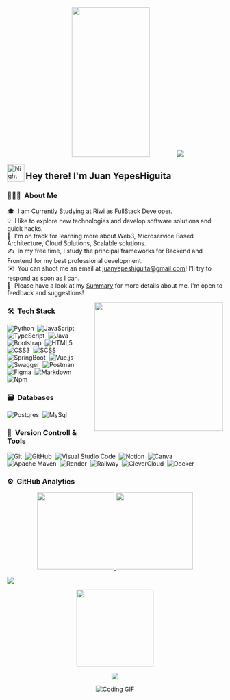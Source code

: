 <div align="center"> 
  <img src="https://github.com/7oSkaaa/7oSkaaa/raw/main/Images/about_me.gif?raw=true" width="60%" height='350px' style="visibility:visible;max-width:100%;">
  <img src="https://user-images.githubusercontent.com/73097560/115834477-dbab4500-a447-11eb-908a-139a6edaec5c.gif"><br>
</div>

<img alt="Night Coding" src="./assets/Hand%20Wave.gif" width='40' align="left"/><h2 align="left">Hey there! I'm Juan YepesHiguita</h2>

### 👨🏻‍💻 &nbsp;About Me

🎓 &nbsp;I am Currently Studying at Riwi as FullStack Developer.\
💡 &nbsp;I like to explore new technologies and develop software solutions and quick hacks.\
🌱 &nbsp;I'm on track for learning more about Web3, Microservice Based Architecture, Cloud Solutions, Scalable solutions.\
✍️ &nbsp;In my free time, I study the principal frameworks for Backend and Frontend for my best professional development.\
✉️ &nbsp;You can shoot me an email at juanyepeshiguita@gmail.com! I'll try to respond as soon as I can.\
📄 &nbsp;Please have a look at my [Summary](https://www.linkedin.com/in/juan-yepes-higuita-52a069324/) for more details about me. I'm open to feedback and suggestions!

<img align="right" src="https://github.com/7oSkaaa/7oSkaaa/raw/main/Images/Right_Side.gif?raw=true" width="300px" style="visibility:visible;max-width:100%;">

### 🛠 &nbsp;Tech Stack

![Python](https://img.shields.io/badge/python-3670A0?style=for-the-badge&logo=python&logoColor=ffdd54)&nbsp;
![JavaScript](https://img.shields.io/badge/javascript-%23323330.svg?style=for-the-badge&logo=javascript&logoColor=%23F7DF1E)&nbsp;
![TypeScript](https://img.shields.io/badge/typeScript-3178C6.svg?style=for-the-badge&logo=typeScript&logoColor=%23F7DF1E)&nbsp;
![Java](https://img.shields.io/badge/java-%23ED8B00.svg?style=for-the-badge&logo=java&logoColor=white)&nbsp;
![Bootstrap](https://img.shields.io/badge/bootstrap-%23563D7C.svg?style=for-the-badge&logo=bootstrap&logoColor=white)&nbsp;
![HTML5](https://img.shields.io/badge/html5-%23E34F26.svg?style=for-the-badge&logo=html5&logoColor=white)&nbsp;
![CSS3](https://img.shields.io/badge/css3-%231572B6.svg?style=for-the-badge&logo=css3&logoColor=white)&nbsp;
![SCSS](https://img.shields.io/badge/sass-CC6699.svg?style=for-the-badge&logo=sass&logoColor=white)&nbsp;
![SpringBoot](https://img.shields.io/badge/springboot-%236DB33F.svg?style=for-the-badge&logo=springboot&logoColor=white)&nbsp;
![Vue.js](https://img.shields.io/badge/vuejs-%2335495e.svg?style=for-the-badge&logo=vuedotjs&logoColor=%234FC08D)&nbsp;
![Swagger](https://img.shields.io/badge/-Swagger-%23Clojure?style=for-the-badge&logo=swagger&logoColor=white)&nbsp;
![Postman](https://img.shields.io/badge/Postman-FF6C37?style=for-the-badge&logo=postman&logoColor=white)&nbsp;
![Figma](https://img.shields.io/badge/figma-%23F24E1E.svg?style=for-the-badge&logo=figma&logoColor=white)&nbsp;
![Markdown](https://img.shields.io/badge/markdown-%23000000.svg?style=for-the-badge&logo=markdown&logoColor=white)&nbsp;
![Npm](https://img.shields.io/badge/npm-DEDDDD.svg?style=for-the-badge&logo=npm&logoColor=red)&nbsp;

### 🗃 &nbsp;Databases

![Postgres](https://img.shields.io/badge/postgres-%23316192.svg?style=for-the-badge&logo=postgresql&logoColor=white)&nbsp;
![MySql](https://img.shields.io/badge/mysql-406CD9.svg?style=for-the-badge&logo=mysql&logoColor=white)&nbsp;


### 🧰 &nbsp;Version Controll & Tools 

![Git](https://img.shields.io/badge/git-%23F05033.svg?style=for-the-badge&logo=git&logoColor=white)&nbsp;
![GitHub](https://img.shields.io/badge/github-%23121011.svg?style=for-the-badge&logo=github&logoColor=white)&nbsp;
![Visual Studio Code](https://img.shields.io/badge/Visual%20Studio%20Code-0078d7.svg?style=for-the-badge&logo=visual-studio-code&logoColor=white)&nbsp;
![Notion](https://img.shields.io/badge/Notion-%23000000.svg?style=for-the-badge&logo=notion&logoColor=white)&nbsp;
![Canva](https://img.shields.io/badge/Canva-%2300C4CC.svg?style=for-the-badge&logo=Canva&logoColor=white)&nbsp;
![Apache Maven](https://img.shields.io/badge/Apache%20Maven-C71A36?style=for-the-badge&logo=Apache%20Maven&logoColor=white)&nbsp;
![Render](https://img.shields.io/badge/render-C71A36?style=for-the-badge&logo=Render&logoColor=white)&nbsp;
![Railway](https://img.shields.io/badge/railway-2B2B2B?style=for-the-badge&logo=Railway&logoColor=white)&nbsp;
![CleverCloud](https://img.shields.io/badge/clevercloud-171C36?style=for-the-badge&logo=Clevercloud&logoColor=white)&nbsp;
![Docker](https://img.shields.io/badge/docker-2496ED?style=for-the-badge&logo=Docker&logoColor=white)&nbsp;


### ⚙️ &nbsp;GitHub Analytics

<p align="center">
  <a href="https://github.com/Adityakanoi2001">
    <img height="180em" src="https://github-readme-stats-eight-theta.vercel.app/api?username=JuanHiguita77&show_icons=true&theme=algolia&include_all_commits=true&count_private=true"/>
  </a>
  <a href="https://github.com/Adityakanoi2001">
    <img height="180em" src="https://github-readme-stats-eight-theta.vercel.app/api/top-langs/?username=JuanHiguita77&layout=compact&langs_count=8&theme=algolia"/>
  </a>
</p>

<img src="https://user-images.githubusercontent.com/73097560/115834477-dbab4500-a447-11eb-908a-139a6edaec5c.gif">

<p align="center">
  <img height="180em" src="https://github-readme-streak-stats.herokuapp.com/?user=JuanHiguita77&theme=dark&hide_border=true"/>
</p>

<p align="center">
  <a href="https://github.com/DenverCoder1/readme-typing-svg"><img src="https://readme-typing-svg.herokuapp.com?font=Time+New+Roman&color=cyan&size=25&center=true&vCenter=true&width=600&height=100&lines=&hearts;++;Self-taught+Front-End+Developer;Computer+Science+Student;Active+Learner/Researcher;Love+to+learn+new+stuffs..;RIWI+Student+Coder...<3"></a>
</p>

<div align="center"> 
  <img src="https://media.giphy.com/media/TEnXkcsHrP4YedChhA/giphy.gif" alt="Coding GIF" style="max-width: 100%; display: inline-block;">
</div> 
